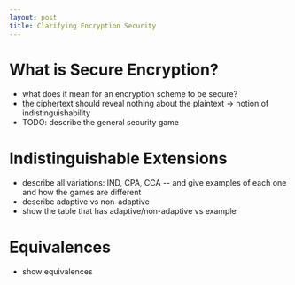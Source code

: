 ```yaml
---
layout: post
title: Clarifying Encryption Security
---
```


# What is Secure Encryption?
- what does it mean for an encryption scheme to be secure?
- the ciphertext should reveal nothing about the plaintext -> notion of indistinguishability
- TODO: describe the general security game

# Indistinguishable Extensions
- describe all variations: IND, CPA, CCA -- and give examples of each one and how the games are different
- describe adaptive vs non-adaptive
- show the table that has adaptive/non-adaptive vs example

# Equivalences
- show equivalences


